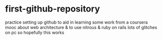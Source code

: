 # first-github-repository
practice
setting up github to aid in learning some work from a coursera mooc about web architecture & to use nitrous & ruby on rails
lots of glitches on pc so hopefully this works
